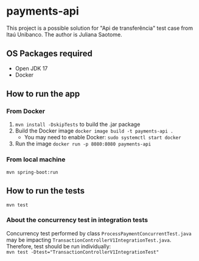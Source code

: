 # payments-api

This project is a possible solution for "Api de transferência" test case from Itaú Unibanco.
The author is Juliana Saotome.

## OS Packages required

- Open JDK 17
- Docker

## How to run the app

### From Docker

1. `mvn install -DskipTests` to build the .jar package
2. Build the Docker image `docker image build -t payments-api .`
    - You may need to enable Docker: `sudo systemctl start docker`
3. Run the image `docker run -p 8080:8080 payments-api`

### From local machine

`mvn spring-boot:run`

## How to run the tests

`mvn test`

### About the concurrency test in integration tests

Concurrency test performed by class `ProcessPaymentConcurrentTest.java` may be
impacting `TransactionControllerV1IntegrationTest.java`.
Therefore, test should be run individually:  
`mvn test -Dtest="TransactionControllerV1IntegrationTest"`
